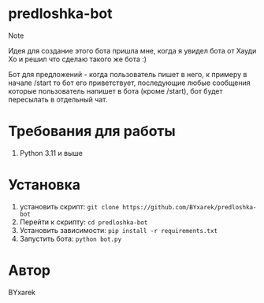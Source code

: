 

# predloshka-bot

> [!NOTE]
>  Идея для создание этого бота пришла мне, когда я увидел бота от Хауди Хо и решил что сделаю такого же бота :)

Бот для предложений - когда пользователь пишет в него, к примеру в начале /start то бот его приветствует, последующие любые сообщения которые пользователь напишет в бота (кроме /start), бот будет пересылать в отдельный чат.


# Требования для работы
1. Python 3.11 и выше
   
# Установка
1. установить скрипт: ``` git clone https://github.com/BYxarek/predloshka-bot ```
2. Перейти к скрипту: ``` cd predloshka-bot ```
3. Установить зависимости: ``` pip install -r requirements.txt ```
4. Запустить бота: ``` python bot.py ```

# Автор
BYxarek
